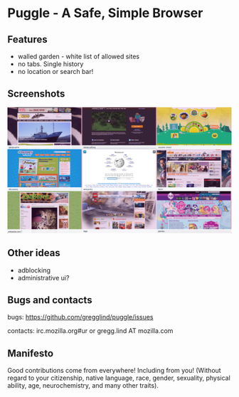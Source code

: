 Puggle - A Safe, Simple Browser 
=================================

Features 
-------------

*   walled garden - white list of allowed sites
*   no tabs.  Single history
*   no location or search bar!

Screenshots
--------------

<a href="https://github.com/gregglind/puggle/raw/master/puggle_fullscreen.png">
<img title="puggle screenshot in fullscreen mode" src="https://github.com/gregglind/puggle/raw/master/puggle_fullscreen.png" />
</a>

Other ideas
-------------

*   adblocking
*   administrative ui?

Bugs and contacts
--------------------

bugs:  https://github.com/gregglind/puggle/issues

contacts:  irc.mozilla.org#ur   or gregg.lind AT mozilla.com


Manifesto
------------

Good contributions come from everywhere!  Including from you!  (Without regard to your citizenship, native language,
race, gender, sexuality, physical ability, age, neurochemistry, and many other traits).  

<Up>
